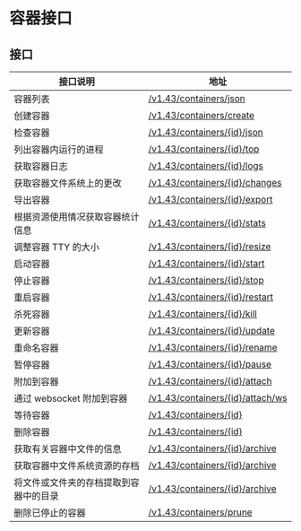 # 容器接口

## 接口

| 接口说明 | 地址 |
| --- | --- |
| 容器列表 | [/v1.43/containers/json](https://docs.docker.com/engine/api/v1.43/#tag/Container/operation/ContainerList) |
| 创建容器 | [/v1.43/containers/create](https://docs.docker.com/engine/api/v1.43/#tag/Container/operation/ContainerCreate) |
| 检查容器 | [/v1.43/containers/{id}/json](https://docs.docker.com/engine/api/v1.43/#tag/Container/operation/ContainerInspect) |
| 列出容器内运行的进程 | [/v1.43/containers/{id}/top](https://docs.docker.com/engine/api/v1.43/#tag/Container/operation/ContainerTop) |
| 获取容器日志 | [/v1.43/containers/{id}/logs](https://docs.docker.com/engine/api/v1.43/#tag/Container/operation/ContainerLogs) |
| 获取容器文件系统上的更改 | [/v1.43/containers/{id}/changes](https://docs.docker.com/engine/api/v1.43/#tag/Container/operation/ContainerChanges) |
| 导出容器 | [/v1.43/containers/{id}/export](https://docs.docker.com/engine/api/v1.43/#tag/Container/operation/ContainerExport) |
| 根据资源使用情况获取容器统计信息 | [/v1.43/containers/{id}/stats](https://docs.docker.com/engine/api/v1.43/#tag/Container/operation/ContainerStats) |
| 调整容器 TTY 的大小 | [/v1.43/containers/{id}/resize](https://docs.docker.com/engine/api/v1.43/#tag/Container/operation/ContainerResize) |
| 启动容器 | [/v1.43/containers/{id}/start](https://docs.docker.com/engine/api/v1.43/#tag/Container/operation/ContainerStart) |
| 停止容器 | [/v1.43/containers/{id}/stop](https://docs.docker.com/engine/api/v1.43/#tag/Container/operation/ContainerStop) |
| 重启容器 | [/v1.43/containers/{id}/restart](https://docs.docker.com/engine/api/v1.43/#tag/Container/operation/ContainerRestart) |
| 杀死容器 | [/v1.43/containers/{id}/kill](https://docs.docker.com/engine/api/v1.43/#tag/Container/operation/ContainerKill) |
| 更新容器 | [/v1.43/containers/{id}/update](https://docs.docker.com/engine/api/v1.43/#tag/Container/operation/ContainerUpdate) |
| 重命名容器 | [/v1.43/containers/{id}/rename](https://docs.docker.com/engine/api/v1.43/#tag/Container/operation/ContainerRename) |
| 暂停容器 | [/v1.43/containers/{id}/pause](https://docs.docker.com/engine/api/v1.43/#tag/Container/operation/ContainerPause) |
| 附加到容器 | [/v1.43/containers/{id}/attach](https://docs.docker.com/engine/api/v1.43/#tag/Container/operation/ContainerAttach) |
| 通过 websocket 附加到容器 | [/v1.43/containers/{id}/attach/ws](https://docs.docker.com/engine/api/v1.43/#tag/Container/operation/ContainerAttachWebsocket) |
| 等待容器 | [/v1.43/containers/{id}](https://docs.docker.com/engine/api/v1.43/#tag/Container/operation/ContainerWait) |
| 删除容器 | [/v1.43/containers/{id}](https://docs.docker.com/engine/api/v1.43/#tag/Container/operation/ContainerDelete) |
| 获取有关容器中文件的信息 | [/v1.43/containers/{id}/archive](https://docs.docker.com/engine/api/v1.43/#tag/Container/operation/ContainerArchiveInfo) |
| 获取容器中文件系统资源的存档 | [/v1.43/containers/{id}/archive](https://docs.docker.com/engine/api/v1.43/#tag/Container/operation/ContainerArchive) |
| 将文件或文件夹的存档提取到容器中的目录 | [/v1.43/containers/{id}/archive](https://docs.docker.com/engine/api/v1.43/#tag/Container/operation/PutContainerArchive) |
| 删除已停止的容器 | [/v1.43/containers/prune](https://docs.docker.com/engine/api/v1.43/#tag/Container/operation/ContainerPrune) |
